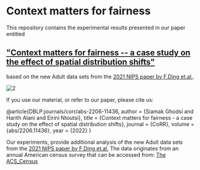 # Context matters for fairness
This repository contains the experimental results presented in our paper entitled 
## ["Context matters for fairness -- a case study on the effect of spatial distribution shifts"](https://arxiv.org/abs/2206.11436)
based on the new Adult data sets from the [2021 NIPS paper by F.Ding et.al.](https://proceedings.neurips.cc/paper/2021/file/32e54441e6382a7fbacbbbaf3c450059-Paper.pdf).

![2](https://github.com/SiamakGhodsi/new_Adult/assets/56566139/a2eccab3-0ff5-41e6-844b-e9988786efa6)


If you use our material, or refer to our paper, please cite us: 

@article{DBLP:journals/corr/abs-2206-11436,
  author       = {Siamak Ghodsi and
                  Harith Alani and
                  Eirini Ntoutsi},
  title        = {Context matters for fairness - a case study on the effect of spatial
                  distribution shifts},
  journal      = {CoRR},
  volume       = {abs/2206.11436},
  year         = {2022}
}


Our experiments, provide additional analysis of the new Adult data sets from the [2021 NIPS paper by F.Ding et.al.](https://proceedings.neurips.cc/paper/2021/file/32e54441e6382a7fbacbbbaf3c450059-Paper.pdf) 
The data originates from an annual American census survey that can be accessed from: [The ACS_Census](https://www2.census.gov/programs-surveys/acs/data/pums/2019/)
